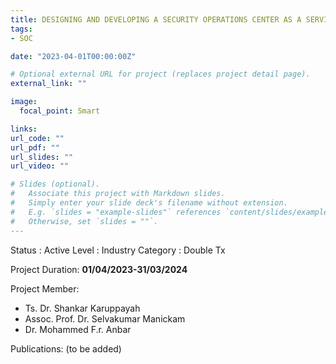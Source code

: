 ```yaml
---
title: DESIGNING AND DEVELOPING A SECURITY OPERATIONS CENTER AS A SERVICE SENSOR PROTOTYPE
tags:
- SOC

date: "2023-04-01T00:00:00Z"

# Optional external URL for project (replaces project detail page).
external_link: ""

image:
  focal_point: Smart

links:
url_code: ""
url_pdf: ""
url_slides: ""
url_video: ""

# Slides (optional).
#   Associate this project with Markdown slides.
#   Simply enter your slide deck's filename without extension.
#   E.g. `slides = "example-slides"` references `content/slides/example-slides.md`.
#   Otherwise, set `slides = ""`.
---
```


Status : Active
Level : Industry 
Category : Double Tx

Project Duration: **01/04/2023-31/03/2024**
   
Project Member:
- Ts. Dr. Shankar Karuppayah
- Assoc. Prof. Dr. Selvakumar Manickam
- Dr. Mohammed F.r. Anbar 

Publications:
(to be added)
